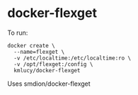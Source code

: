 # docker-flexget

To run:
```
docker create \
  --name=flexget \
  -v /etc/localtime:/etc/localtime:ro \
  -v /opt/flexget:/config \
  kmlucy/docker-flexget
```
Uses smdion/docker-flexget
